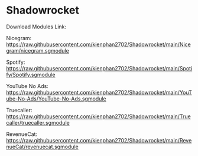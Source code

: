 # Shadowrocket


Download Modules Link:


Nicegram: https://raw.githubusercontent.com/kienphan2702/Shadowrocket/main/Nicegram/nicegram.sgmodule

Spotify: https://raw.githubusercontent.com/kienphan2702/Shadowrocket/main/Spotify/Spotify.sgmodule 

YouTube No Ads: https://raw.githubusercontent.com/kienphan2702/Shadowrocket/main/YouTube-No-Ads/YouTube-No-Ads.sgmodule

Truecaller: https://raw.githubusercontent.com/kienphan2702/Shadowrocket/main/Truecaller/truecaller.sgmodule

RevenueCat: https://raw.githubusercontent.com/kienphan2702/Shadowrocket/main/RevenueCat/revenuecat.sgmodule
